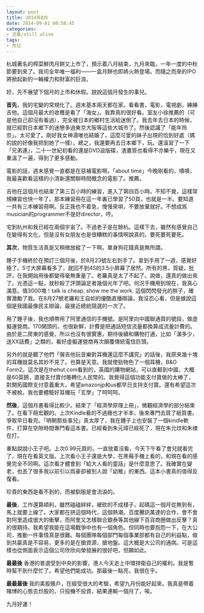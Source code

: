 ```yaml
---
layout: post
title: 2014年8月
date: 2014-09-01 00:58:45
categories:
- 活着/still alive
tags:
- 月记
---
```


杭城著名的榨菜鮮肉月餅又上市了，預示着八月結束，九月來臨，一年一度的中秋節要到來了。我司全年唯一福利——一盒月餅也即將火熱登場。而隨之而來的IPO將掀起新的一輪權力和財富的巨浪。

好，先不展望下個月的上市和休假。說說這個月發生的事兒。

**首先**，我的宅變的常規化了。週末基本兩天都在家。看看書，電影，電視劇，練練吉他。這個月最大的收穫是看了「海女」。我靠真的很好看。室友小徐推薦的（可是他自己卻沒有看過），完全被日本的鄉村生活給迷倒了。我去年去日本的時候，就已經對日本鄉下的迷戀多過東京大阪等這些大城市了。然後認識了「能年玲奈」。太可愛了。剛好我女神湯唯也結婚了，這麼可愛的妹子出現的恰到好處（媽的說的好像我把到她了一樣）。總之，我還要再去日本鄉下，玩。還溫習了一下「兄弟連」，二十一世紀初看的還是DVD盜版碟，渣畫質也看得不亦樂乎，現在又重溫了一遍，得到了更多感動。

電影的話，週末感覺一直都是在惡補電影啊。「about time」今晚剛看的，嘖嘖，我最喜歡看這樣的小清新還關聯時間概念的電影了。推薦。

吉他在這個月也結束了第三百小時的練習，進入了第四百小時。不知不覺，這樣常規練習也快一年了。那本練習冊在這一年裏已學習了50頁，也就是一半。要知道一共有三本練習冊啊。反正我也不着急，慢慢來唄，不要放棄就好。不想成爲musician的programmer不是好director，哼。

宅到杭州和我已經在兩個宇宙了。不過老子是在餘杭。這樣下去，雖然有感覺自己在變得有文化，但是沒有女朋友也是很糟糕的事情啊說真的。要死要死要死。

**其次**，物質生活真是又稍微放縱了一下啊。單身狗花錢真是無所謂。

錘子手機終於在預訂三個月後，於8月23號左右到手了。拿到手用了一週，感覺好極了。5寸大屏幕看多了，就回不到4S的3.5小屏幕了居然。所有的黑，質疑，批評，在我開始用後都變得毫無重量了。老羅真是太了不起了。說做，還真的做出來了。光憑這一點，就秒殺了評頭論足者幾個光年了吧。何況手機用到現在，我真心滿意。值3000塊！talk is cheap, show me the work. 這個閃閃發光的胖子，確實激勵了我。在8月27號老羅和王自如的優酷直播辯論，我沒忍心看，但是據說這個是我國最像民主辯論，最接近總統競選的一次了。

用了錘子後，我也順帶用了阿里通信的手機號。是阿里向中國聯通買的號段，做虛擬運營商。170開頭的，也很新鮮，計費是把通話短信流量都換算成流量計費的。由於是二房東的感覺，所以也沒有很實惠，期待後續和購物打通，比如「滿多少，送XX話費」之類的，看好虛擬運營商再次顛覆傳統電信巨頭。

另外的就是聽了他們「彈吉他玩音樂對耳機還這麼不講究」的話後，我原來幾十塊的耳機就莫名其妙不見了。也算是天意。我就使勁物色了一個耳機，B&O Form2。這次是在thehut.com看到的，英國的購物網站，可以直郵到中國，大概是60英鎊，直接支付寶付賬轉化人民幣的。我覺得這個功能支付寶做的太棒了，對開拓國際支付意義重大，希望amazonjp和us都早日支持支付寶。還有希望這次不被稅。我也要體驗好耳機玩「玄學」了呵呵呵。

**然後**，這個月書看得比較少。結束了「經濟學原理上冊」，微觀經濟學的部分結束了。在看下冊宏觀的。上次Kindle看的不過癮也才半本，後來專門去買了紙質書。爭取早日看完。「明朝那些事兒」真太厚了，我在錘子上也安裝了一個kindle軟件，打算在空隙時間專門看這本書。已經看到朱元璋已經死了，現在朱允炆和朱棣在打。

重點說說小王子吧。上次0.99元買的，一直放着沒看，今天下午看了會兒就看完了，現在在看英文版。上次看小王子還是大學，在黑莓手機上看的，和現在看的感覺完全不同啊。這次看才體會到「給大人看的童話」是什麼意思了。我確實在變老，也丟了很多我以前引以爲豪卻被別人說「幼稚」的東西。這本小書真的值得反復看。

珍貴的東西是看不到的，而被馴服是會流淚的。

**最後**，工作還算順利，雖然磕磕絆絆，被砍的不成樣子，起碼這一個月從無到有，馬上就要上線了。大家都在拼這個時代，這個熱潮。百度騰訊萬達的合作，會不會對阿里造成很大的衝擊，而阿里又怎樣聯合銀泰等其他線下百貨商圈做出反擊？真的很期待。我希望我能在這場戰爭中也有一個角色。但同時也要抱怨一下，在大公司，推動一件事情真是很難。每個團隊每個部門每個事業部都有自己的利益點，做到共贏真是不容易，更多的是在搶資源，搶地盤。這大概是大公司的通病。可是這樣也從側面表示這個公司欣欣向榮發展的很好吧，但願如此。

**最最後** 香港的普選受到中央的影響，港人今天走上中環捍衛自己的權利。我是暫時幫不到什麼忙了。希望他們能成功。那最後一點亮，我很在乎。

**最最最後** 我的美股賬戶，在經受很大的考驗，希望九月份能好起來。我真是帶着賭博的心態去炒股的，只投機不投資，結果連輸一個月了，唉。

九月好運！
